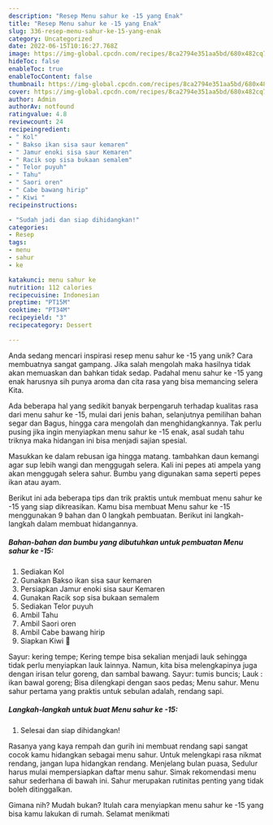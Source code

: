 ```yaml
---
description: "Resep Menu sahur ke -15 yang Enak"
title: "Resep Menu sahur ke -15 yang Enak"
slug: 336-resep-menu-sahur-ke-15-yang-enak
category: Uncategorized
date: 2022-06-15T10:16:27.768Z
image: https://img-global.cpcdn.com/recipes/8ca2794e351aa5bd/680x482cq70/menu-sahur-ke-15-foto-resep-utama.jpg
hideToc: false
enableToc: true
enableTocContent: false
thumbnail: https://img-global.cpcdn.com/recipes/8ca2794e351aa5bd/680x482cq70/menu-sahur-ke-15-foto-resep-utama.jpg
cover: https://img-global.cpcdn.com/recipes/8ca2794e351aa5bd/680x482cq70/menu-sahur-ke-15-foto-resep-utama.jpg
author: Admin
authorAv: notfound
ratingvalue: 4.8
reviewcount: 24
recipeingredient:
- " Kol"
- " Bakso ikan sisa saur kemaren"
- " Jamur enoki sisa saur Kemaren"
- " Racik sop sisa bukaan semalem"
- " Telor puyuh"
- " Tahu"
- " Saori oren"
- " Cabe bawang hirip"
- " Kiwi "
recipeinstructions:

- "Sudah jadi dan siap dihidangkan!"
categories:
- Resep
tags:
- menu
- sahur
- ke

katakunci: menu sahur ke 
nutrition: 112 calories
recipecuisine: Indonesian
preptime: "PT15M"
cooktime: "PT34M"
recipeyield: "3"
recipecategory: Dessert

---
```





Anda sedang mencari inspirasi resep menu sahur ke -15 yang unik? Cara membuatnya sangat gampang. Jika salah mengolah maka hasilnya tidak akan memuaskan dan bahkan tidak sedap. Padahal menu sahur ke -15 yang enak harusnya sih punya aroma dan cita rasa yang bisa memancing selera Kita.





Ada beberapa hal yang sedikit banyak berpengaruh terhadap kualitas rasa dari menu sahur ke -15, mulai dari jenis bahan, selanjutnya pemilihan bahan segar dan Bagus, hingga cara mengolah dan menghidangkannya. Tak perlu pusing jika ingin menyiapkan menu sahur ke -15 enak,      asal sudah tahu triknya maka hidangan ini bisa menjadi sajian spesial.














Masukkan ke dalam rebusan iga hingga matang. tambahkan daun kemangi agar sup lebih wangi dan menggugah selera. Kali ini pepes ati ampela yang akan menggugah selera sahur. Bumbu yang digunakan sama seperti pepes ikan atau ayam.






Berikut ini ada beberapa tips dan trik praktis untuk membuat menu sahur ke -15 yang siap dikreasikan. Kamu bisa membuat Menu sahur ke -15 menggunakan 9 bahan dan 0 langkah pembuatan. Berikut ini langkah-langkah dalam membuat hidangannya.

<!--inarticleads1-->

##### Bahan-bahan dan bumbu yang dibutuhkan untuk pembuatan Menu sahur ke -15:

1. Sediakan  Kol
1. Gunakan  Bakso ikan sisa saur kemaren
1. Persiapkan  Jamur enoki sisa saur Kemaren
1. Gunakan  Racik sop sisa bukaan semalem
1. Sediakan  Telor puyuh
1. Ambil  Tahu
1. Ambil  Saori oren
1. Ambil  Cabe bawang hirip
1. Siapkan  Kiwi 🥝


Sayur: kering tempe; Kering tempe bisa sekalian menjadi lauk sehingga tidak perlu menyiapkan lauk lainnya. Namun, kita bisa melengkapinya juga dengan irisan telur goreng, dan sambal bawang. Sayur: tumis buncis; Lauk : ikan bawal goreng; Bisa dilengkapi dengan saos pedas; Menu sahur. Menu sahur pertama yang praktis untuk sebulan adalah, rendang sapi. 

<!--inarticleads2-->

##### Langkah-langkah untuk buat Menu sahur ke -15:


1. Selesai dan siap dihidangkan!

Rasanya yang kaya rempah dan gurih ini membuat rendang sapi sangat cocok kamu hidangkan sebagai menu sahur. Untuk melengkapi rasa nikmat rendang, jangan lupa hidangkan rendang. Menjelang bulan puasa, Sedulur harus mulai mempersiapkan daftar menu sahur. Simak rekomendasi menu sahur sederhana di bawah ini. Sahur merupakan rutinitas penting yang tidak boleh ditinggalkan. 

Gimana nih? Mudah bukan? Itulah cara menyiapkan menu sahur ke -15 yang bisa kamu lakukan di rumah. Selamat menikmati
